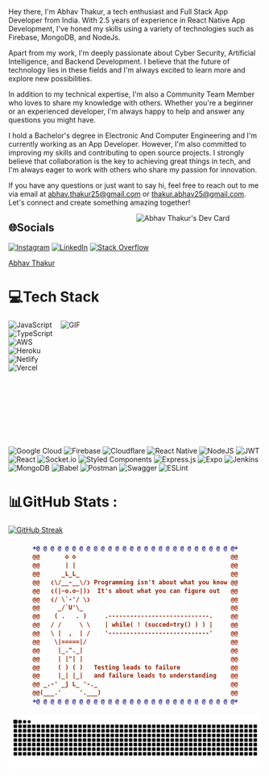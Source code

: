 
Hey there, I'm Abhav Thakur, a tech enthusiast and Full Stack App Developer from India. With 2.5 years of experience in React Native App Development, I've honed my skills using a variety of technologies such as Firebase, MongoDB, and NodeJs.

Apart from my work, I'm deeply passionate about Cyber Security, Artificial Intelligence, and Backend Development. I believe that the future of technology lies in these fields and I'm always excited to learn more and explore new possibilities.

In addition to my technical expertise, I'm also a Community Team Member who loves to share my knowledge with others. Whether you're a beginner or an experienced developer, I'm always happy to help and answer any questions you might have.

I hold a Bachelor's degree in Electronic And Computer Engineering and I'm currently working as an App Developer. However, I'm also committed to improving my skills and contributing to open source projects. I strongly believe that collaboration is the key to achieving great things in tech, and I'm always eager to work with others who share my passion for innovation.

If you have any questions or just want to say hi, feel free to reach out to me via email at abhav.thakur25@gmail.com or thakur.abhav25@gmail.com. Let's connect and create something amazing together!
 
 <a href="https://app.daily.dev/Devilbell"><img align="right" src="https://api.daily.dev/devcards/51339e16b8ab43899c2fc4c86224086f.png?r=7wg" width="250" alt="Abhav Thakur's Dev Card"/></a>



## 🌐Socials

[![Instagram](https://img.shields.io/badge/Instagram-%23E4405F.svg?logo=Instagram&logoColor=white)](https://instagram.com/white.devillllll) [![LinkedIn](https://img.shields.io/badge/LinkedIn-%230077B5.svg?logo=linkedin&logoColor=white)](https://linkedin.com/in/abhavthakur) [![Stack Overflow](https://img.shields.io/badge/-Stackoverflow-FE7A16?logo=stack-overflow&logoColor=white)](https://stackoverflow.com/users/10802270/abhav-thakur)

<div class="badge-base LI-profile-badge" data-locale="en_US" data-size="medium" data-theme="light" data-type="HORIZONTAL" data-vanity="abhavthakur" data-version="v1"><a class="badge-base__link LI-simple-link" href="https://in.linkedin.com/in/abhavthakur?trk=profile-badge">Abhav Thakur</a></div>

# 💻Tech Stack

<img align="right" height="250" width="400" alt="GIF" src="https://camo.githubusercontent.com/3b7c592ede97b6138ffd4b1cc1541c2f3b11fd39/687474703a2f2f33312e6d656469612e74756d626c722e636f6d2f31376665613932306666333665663466356238373764353231366137616164392f74756d626c725f6d6f39786a65387a5a34317163626975666f315f313238302e676966"/>

![JavaScript](https://img.shields.io/badge/javascript-%23323330.svg?style=for-the-badge&logo=javascript&logoColor=%23F7DF1E)
![TypeScript](https://img.shields.io/badge/typescript-%23007ACC.svg?style=for-the-badge&logo=typescript&logoColor=white)
![AWS](https://img.shields.io/badge/AWS-%23FF9900.svg?style=for-the-badge&logo=amazon-aws&logoColor=white)
![Heroku](https://img.shields.io/badge/heroku-%23430098.svg?style=for-the-badge&logo=heroku&logoColor=white)
![Netlify](https://img.shields.io/badge/netlify-%23000000.svg?style=for-the-badge&logo=netlify&logoColor=#00C7B7)
![Vercel](https://img.shields.io/badge/vercel-%23000000.svg?style=for-the-badge&logo=vercel&logoColor=white)
![Google Cloud](https://img.shields.io/badge/Google%20Cloud-%234285F4.svg?style=for-the-badge&logo=google-cloud&logoColor=white)
![Firebase](https://img.shields.io/badge/firebase-%23039BE5.svg?style=for-the-badge&logo=firebase)
![Cloudflare](https://img.shields.io/badge/Cloudflare-F38020?style=for-the-badge&logo=Cloudflare&logoColor=white)
![React Native](https://img.shields.io/badge/react_native-%2320232a.svg?style=for-the-badge&logo=react&logoColor=%2361DAFB)
![NodeJS](https://img.shields.io/badge/node.js-6DA55F?style=for-the-badge&logo=node.js&logoColor=white)
![JWT](https://img.shields.io/badge/JWT-black?style=for-the-badge&logo=JSON%20web%20tokens)
![React](https://img.shields.io/badge/react-%2320232a.svg?style=for-the-badge&logo=react&logoColor=%2361DAFB)
![Socket.io](https://img.shields.io/badge/Socket.io-black?style=for-the-badge&logo=socket.io&badgeColor=010101)
![Styled Components](https://img.shields.io/badge/styled--components-DB7093?style=for-the-badge&logo=styled-components&logoColor=white)
![Express.js](https://img.shields.io/badge/express.js-%23404d59.svg?style=for-the-badge&logo=express&logoColor=%2361DAFB)
![Expo](https://img.shields.io/badge/expo-1C1E24?style=for-the-badge&logo=expo&logoColor=#D04A37)
![Jenkins](https://img.shields.io/badge/jenkins-%232C5263.svg?style=for-the-badge&logo=jenkins&logoColor=white)
![MongoDB](https://img.shields.io/badge/MongoDB-%234ea94b.svg?style=for-the-badge&logo=mongodb&logoColor=white)
![Babel](https://img.shields.io/badge/Babel-F9DC3e?style=for-the-badge&logo=babel&logoColor=black)
![Postman](https://img.shields.io/badge/Postman-FF6C37?style=for-the-badge&logo=postman&logoColor=white)
![Swagger](https://img.shields.io/badge/-Swagger-%23Clojure?style=for-the-badge&logo=swagger&logoColor=white)
![ESLint](https://img.shields.io/badge/ESLint-4B3263?style=for-the-badge&logo=eslint&logoColor=white)

<!-- <img align="right" height="250" width="400" alt="GIF" src="https://camo.githubusercontent.com/86a3b6db470f1a0429f7355c08d1edabf3d2c804/68747470733a2f2f6d69726f2e6d656469756d2e636f6d2f6d61782f313336302f312a495247486d69477361313673746564517649615a66772e676966"/> -->

# 📊GitHub Stats :


[![GitHub Streak](http://github-readme-streak-stats.herokuapp.com?user=AbhavThakur&theme=dracula&date_format=M%20j%5B%2C%20Y%5D)](https://git.io/streak-stats)
<!-- ![](https://github-readme-stats.vercel.app/api/top-langs/?username=AbhavThakur&theme=radical&hide_border=false&include_all_commits=false&count_private=false&layout=compact) -->



<h4 align="center">

```diff
+@ @ @ @ @ @ @ @ @ @ @ @ @ @ @ @ @ @ @ @ @ @ @ @ @ @ @ @+
@@       o o                                           @@
@@       | |                                           @@
@@      _L_L_                                          @@
@@   ❮\/__-__\/❯ Programming isn't about what you know @@
@@   ❮(|~o.o~|)❯  It's about what you can figure out   @@
@@   ❮/ \`-'/ \❯                                       @@
@@     _/`U'\_                                         @@
@@    ( .   . )     .----------------------------.     @@
@@   / /     \ \    | while( ! (succed=try() ) ) |     @@
@@   \ |  ,  | /    '----------------------------'     @@
@@    \|=====|/                                        @@
@@     |_.^._|                                         @@
@@     | |"| |                                         @@
@@     ( ) ( )   Testing leads to failure              @@
@@     |_| |_|   and failure leads to understanding    @@
@@ _.-' _j L_ '-._                                     @@
@@(___.'     '.___)                                    @@
+@ @ @ @ @ @ @ @ @ @ @ @ @ @ @ @ @ @ @ @ @ @ @ @ @ @ @ @+
```

</h4>

![𝙶𝚒𝚝𝚑𝚞𝚋 𝙲𝚘𝚗𝚝𝚛𝚒𝚋𝚞𝚝𝚒𝚘𝚗 𝙶𝚛𝚊𝚙𝚑](github-contribution-grid-snake.svg)


